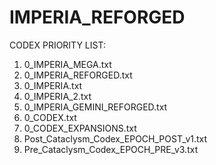 # IMPERIA_REFORGED

CODEX PRIORITY LIST:

1. 0_IMPERIA_MEGA.txt
2. 0_IMPERIA_REFORGED.txt
3. 0_IMPERIA.txt
4. 0_IMPERIA_2.txt
5. 0_IMPERIA_GEMINI_REFORGED.txt
6. 0_CODEX.txt
7. 0_CODEX_EXPANSIONS.txt
8. Post_Cataclysm_Codex_EPOCH_POST_v1.txt
9. Pre_Cataclysm_Codex_EPOCH_PRE_v3.txt





